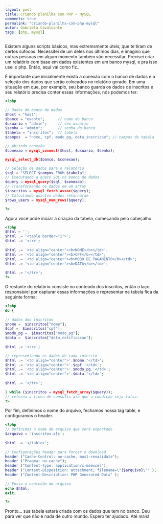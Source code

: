 ```yaml
---
layout: post
title: Criando planilha com PHP + MySQL
comments: true
permalink: "criando-planilha-com-php-mysql"
autor: Gabriela Cavalcante
tags: [php, mysql]
---
```


Existem alguns scripts básicos, mas extremamente úteis, que te tiram de certos sufocos. Necessitei de um deles nos últimos dias, e imagino que outras pessoas em algum momento também vão necessitar. Precisei criar um relatório com base em dados existentes em um banco mysql, e pra isso usei o php. Então, aqui vai como fiz...

É importante que inicialmente exista a conexão com o banco de dados e a seleção dos dados que serão colocados no relatório gerado. Em uma situação em que, por exemplo, seu banco guarda os dados de inscritos e seu relatório precisa conter essas informações, nós podemos ter:

```php
<?php    

// Dados do banco de dados
$host = "host";       
$banco = "evento";      // nome do banco     
$usuario = "admin";     // seu usuário      
$senha = "admin";       // senha do banco
$tabela = "inscritos";  // tabela 
$campos  = "nome, cpf, modo_pg, data_inscricao"; // campos da tabela              

// Abrindo conexão    
$conexao = mysql_connect($host, $usuario, $senha);  

mysql_select_db($banco, $conexao);     

// Seleção de dados para o relatório 
$sql = "SELECT $campos FROM $tabela";  
// Executando a query SQL no banco de dados            
$query = mysql_query($sql, $conexao);  
// Transformando os dados em um array
$inscritos = mysql_fetch_assoc($query);
// Calculando quantos dados retornaram   
$rows_users = mysql_num_rows($query);  

?>  
```
Agora você pode iniciar a criação da tabela, começando pelo cabeçalho:

```php
<?php  
$html = '';  
$html .= '<table border="1">';  
$html .= '<tr>';  
   
$html .= '<td align="center"><b>NOME</b></td>';  
$html .= '<td align="center"><b>CPF</b></td>';   
$html .= '<td align="center"><b>MODO DE PAGAMENTO</b></td>';  
$html .= '<td align="center"><b>DATA</b></td>';  
  
$html .= '</tr>';  
?>  
```

O restante do relatório consiste no conteúdo dos inscritos, então o laço responsável por capturar essas informações e representar na tabela fica da seguinte forma:

```php
<?php  
do {  
      
// dados dos inscritos  
$nome =  $inscritos["nome"];
$cpf =  $inscritos["cpf"]; 
$modo_pg =  $inscritos["modo_pg"];  
$data =  $inscritos["data_notificacao"];  
 
$html .= '<tr>';  

// representando os dados de cada inscrito
$html .= '<td align="center">'.$nome.'</td>';  
$html .= '<td align="center">'.$cpf.'</td>';   
$html .= '<td align="center">'.$modo_pg.'</td>'; 
$html .= '<td align="center">'.$data.'</td>';  
  
$html .= '</tr>';  
  
} while ($inscritos = mysql_fetch_array($query));
// retorna a linha de consulta até que a condição seja falsa. 
?>  
```

Por fim, definimos o nome do arquivo, fechamos nossa tag table, e configuramos o header.

```php
<?php  
// Definimos o nome do arquivo que será exportado  
$arquivo = 'inscritos.xls';  
   
$html .= '</table>';  
  
// Configurações header para forçar o download   
header ("Cache-Control: no-cache, must-revalidate");  
header ("Pragma: no-cache");  
header ("Content-type: application/x-msexcel");  
header ("Content-Disposition: attachment; filename=\"{$arquivo}\"" );
header ("Content-Description: PHP Generated Data" );  
  
// Envia o conteúdo do arquivo  
echo $html;  
exit;  

?>  
```

Pronto... sua tabela estará criada com os dados que tem no banco. Deu para ver que não é nada de outro mundo. Espero ter ajudado. Até mais!